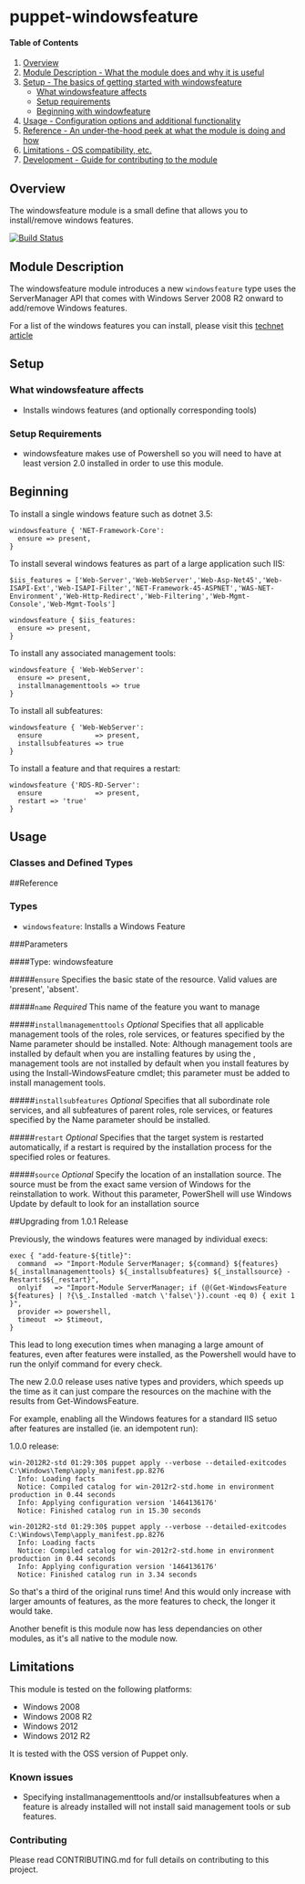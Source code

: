 # puppet-windowsfeature

#### Table of Contents

1. [Overview](#overview)
2. [Module Description - What the module does and why it is useful](#module-description)
3. [Setup - The basics of getting started with windowsfeature](#setup)
    * [What windowsfeature affects](#what-windowsfeature-affects)
    * [Setup requirements](#setup-requirements)
    * [Beginning with windowfeature](#beginning-with-windowsfeature)
4. [Usage - Configuration options and additional functionality](#usage)
5. [Reference - An under-the-hood peek at what the module is doing and how](#reference)
5. [Limitations - OS compatibility, etc.](#limitations)
6. [Development - Guide for contributing to the module](#development)

## Overview

The windowsfeature module is a small define that allows you to install/remove windows features.

[![Build Status](https://travis-ci.org/voxpupuli/puppet-windowsfeature.svg?branch=master)](https://travis-ci.org/voxpupuli/puppet-windowsfeature)

## Module Description

The windowsfeature module introduces a new `windowsfeature` type uses the ServerManager API that comes with Windows Server 2008 R2 onward to add/remove Windows features.

For a list of the windows features you can install, please visit this [technet article](http://technet.microsoft.com/en-us/library/cc732757.aspx)

## Setup

### What windowsfeature affects

* Installs windows features (and optionally corresponding tools)

### Setup Requirements

* windowsfeature makes use of Powershell so you will need to have at least version 2.0 installed in order to use this module.

## Beginning

To install a single windows feature such as dotnet 3.5:

    windowsfeature { 'NET-Framework-Core':
      ensure => present,
    }

To install several windows features as part of a large application such IIS:


    $iis_features = ['Web-Server','Web-WebServer','Web-Asp-Net45','Web-ISAPI-Ext','Web-ISAPI-Filter','NET-Framework-45-ASPNET','WAS-NET-Environment','Web-Http-Redirect','Web-Filtering','Web-Mgmt-Console','Web-Mgmt-Tools']

    windowsfeature { $iis_features:
      ensure => present,
    }

To install any associated management tools:

    windowsfeature { 'Web-WebServer':
      ensure => present,
      installmanagementtools => true
    }

To install all subfeatures:

    windowsfeature { 'Web-WebServer':
      ensure             => present,
      installsubfeatures => true
    }

To install a feature and that requires a restart:

    windowsfeature {'RDS-RD-Server':
      ensure             => present,
      restart => 'true'
    }

## Usage

### Classes and Defined Types

##Reference

### Types

* `windowsfeature`: Installs a Windows Feature

###Parameters

####Type: windowsfeature

#####`ensure`
Specifies the basic state of the resource. Valid values are 'present', 'absent'.

#####`name`
*Required* This name of the feature you want to manage

#####`installmanagementtools`
*Optional* Specifies that all applicable management tools of the roles, role services, or features specified by the Name parameter should be installed. Note: Although management tools are installed by default when you are installing features by using the , management tools are not installed by default when you install features by using the Install-WindowsFeature cmdlet; this parameter must be added to install management tools.

#####`installsubfeatures`
*Optional* Specifies that all subordinate role services, and all subfeatures of parent roles, role services, or features specified by the Name parameter should be installed.

#####`restart`
*Optional* Specifies that the target system is restarted automatically, if a restart is required by the installation process for the specified roles or features.

#####`source`
*Optional* Specify the location of an installation source. The source must be from the exact same version of Windows for the reinstallation to work. Without this parameter, PowerShell will use Windows Update by default to look for an installation source

##Upgrading from 1.0.1 Release

Previously, the windows features were managed by individual execs:

```puppet
exec { "add-feature-${title}":
  command  => "Import-Module ServerManager; ${command} ${features} ${_installmanagementtools} ${_installsubfeatures} ${_installsource} -Restart:$${_restart}",
  onlyif   => "Import-Module ServerManager; if (@(Get-WindowsFeature ${features} | ?{\$_.Installed -match \'false\'}).count -eq 0) { exit 1 }",
  provider => powershell,
  timeout  => $timeout,
}
```

This lead to long execution times when managing a large amount of features, even after features were installed, as the Powershell would have to run the onlyif command for every check.

The new 2.0.0 release uses native types and providers, which speeds up the time as it can just compare the resources on the machine with the results from Get-WindowsFeature.

For example, enabling all the Windows features for a standard IIS setuo after features are installed (ie. an idempotent run):

1.0.0 release:
```
win-2012R2-std 01:29:30$ puppet apply --verbose --detailed-exitcodes C:\Windows\Temp\apply_manifest.pp.8276
  Info: Loading facts
  Notice: Compiled catalog for win-2012r2-std.home in environment production in 0.44 seconds
  Info: Applying configuration version '1464136176'
  Notice: Finished catalog run in 15.30 seconds
```

```
win-2012R2-std 01:29:30$ puppet apply --verbose --detailed-exitcodes C:\Windows\Temp\apply_manifest.pp.8276
  Info: Loading facts
  Notice: Compiled catalog for win-2012r2-std.home in environment production in 0.44 seconds
  Info: Applying configuration version '1464136176'
  Notice: Finished catalog run in 3.34 seconds
```

So that's a third of the original runs time! And this would only increase with larger amounts of features, as the more features to check, the longer it would take.

Another benefit is this module now has less dependancies on other modules, as it's all native to the module now.

## Limitations

This module is tested on the following platforms:

* Windows 2008
* Windows 2008 R2
* Windows 2012
* Windows 2012 R2

It is tested with the OSS version of Puppet only.

### Known issues

* Specifying installmanagementtools and/or installsubfeatures when a feature is already installed will not install said management tools or sub features.

### Contributing

Please read CONTRIBUTING.md for full details on contributing to this project.

